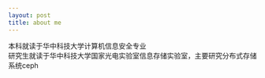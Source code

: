 ```yaml
---
layout: post
title: about me
---
```


本科就读于华中科技大学计算机信息安全专业 <br>
研究生就读于华中科技大学国家光电实验室信息存储实验室，主要研究分布式存储系统ceph
